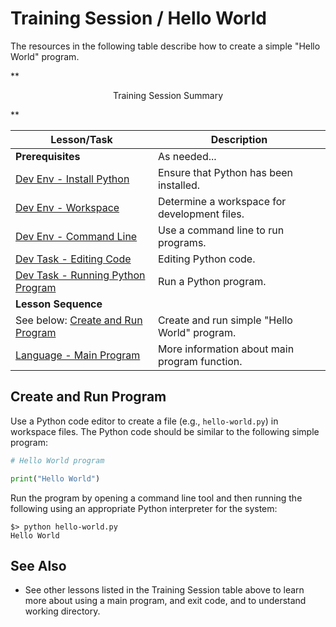 # Training Session / Hello World #

The resources in the following table describe how to create a simple "Hello World" program.

**<p style="text-align: center;">
Training Session Summary
</p>**

| **Lesson/Task** | **Description** |
| -- | -- |
| **Prerequisites** | As needed... | 
| [Dev Env - Install Python](../../dev-env/python/python.md) | Ensure that Python has been installed. |
| [Dev Env - Workspace](../../dev-env/workspace/workspace.md) | Determine a workspace for development files. |
| [Dev Env - Command Line](../../dev-env/command-line/command-line.md) | Use a command line to run programs. |
| [Dev Task - Editing Code](../../dev-tasks/editing-code/editing-code.md) | Editing Python code. |
| [Dev Task - Running Python Program](../../dev-tasks/running-program/running-program.md) | Run a Python program. |
| **Lesson Sequence** | |
| See below: [Create and Run Program](#create-and-run-program) | Create and run simple "Hello World" program. |
| [Language - Main Program](../../lang/main-program/main-program.md) | More information about main program function. |

## Create and Run Program ##

Use a Python code editor to create a file (e.g., `hello-world.py`) in workspace files.
The Python code should be similar to the following simple program:

```python
# Hello World program

print("Hello World")
```

Run the program by opening a command line tool and then running the following using an appropriate Python interpreter
for the system:

```
$> python hello-world.py
Hello World
```

## See Also ##

* See other lessons listed in the Training Session table above to learn more about using a main program,
and exit code, and to understand working directory.
